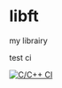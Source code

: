 # libft
my librairy

test ci

[![C/C++ CI](https://github.com/asterix-e42/libft/actions/workflows/c-cpp.yml/badge.svg)](https://github.com/asterix-e42/libft/actions/workflows/c-cpp.yml)

